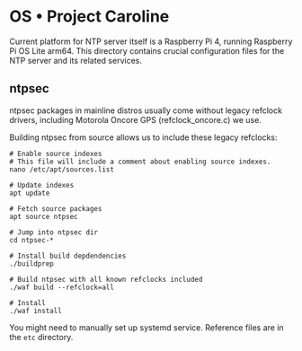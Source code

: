# OS • Project Caroline

Current platform for NTP server itself is a Raspberry Pi 4, running Raspberry Pi OS Lite arm64.
This directory contains crucial configuration files for the NTP server and its related services.

## ntpsec

ntpsec packages in mainline distros usually come without legacy refclock drivers,
including Motorola Oncore GPS (refclock_oncore.c) we use.

Building ntpsec from source allows us to include these legacy refclocks:

```shell
# Enable source indexes
# This file will include a comment about enabling source indexes.
nano /etc/apt/sources.list

# Update indexes
apt update

# Fetch source packages
apt source ntpsec

# Jump into ntpsec dir
cd ntpsec-*

# Install build depdendencies
./buildprep

# Build ntpsec with all known refclocks included
./waf build --refclock=all

# Install
./waf install
```

You might need to manually set up systemd service. Reference files are in the `etc` directory.
